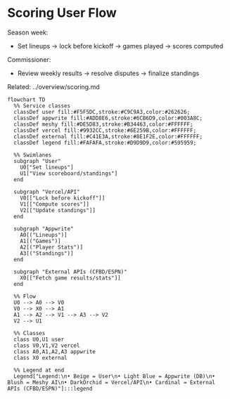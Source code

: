 # Scoring User Flow

Season week:

- Set lineups → lock before kickoff → games played → scores computed

Commissioner:

- Review weekly results → resolve disputes → finalize standings

Related: ../overview/scoring.md

```mermaid
flowchart TD
  %% Service classes
  classDef user fill:#F5F5DC,stroke:#C9C9A3,color:#262626;
  classDef appwrite fill:#ADD8E6,stroke:#6CB6D9,color:#003A8C;
  classDef meshy fill:#DE5D83,stroke:#B34463,color:#FFFFFF;
  classDef vercel fill:#9932CC,stroke:#6E259B,color:#FFFFFF;
  classDef external fill:#C41E3A,stroke:#8E1F2E,color:#FFFFFF;
  classDef legend fill:#FAFAFA,stroke:#D9D9D9,color:#595959;

  %% Swimlanes
  subgraph "User"
    U0["Set lineups"]
    U1["View scoreboard/standings"]
  end

  subgraph "Vercel/API"
    V0[["Lock before kickoff"]]
    V1[["Compute scores"]]
    V2[["Update standings"]]
  end

  subgraph "Appwrite"
    A0[("Lineups")]
    A1[("Games")]
    A2[("Player Stats")]
    A3[("Standings")]
  end

  subgraph "External APIs (CFBD/ESPN)"
    X0[["Fetch game results/stats"]]
  end

  %% Flow
  U0 --> A0 --> V0
  V0 --> X0 --> A1
  A1 --> A2 --> V1 --> A3 --> V2
  V2 --> U1

  %% Classes
  class U0,U1 user
  class V0,V1,V2 vercel
  class A0,A1,A2,A3 appwrite
  class X0 external

  %% Legend at end
  Legend["Legend:\n• Beige = User\n• Light Blue = Appwrite (DB)\n• Blush = Meshy AI\n• DarkOrchid = Vercel/API\n• Cardinal = External APIs (CFBD/ESPN)"]:::legend
```
